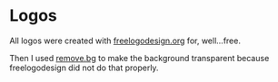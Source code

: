 # Logos

All logos were created with [freelogodesign.org](https://www.freelogodesign.org/) for, well...free.

Then I used [remove.bg](https://www.remove.bg/) to make the background transparent because freelogodesign did not do that properly.
